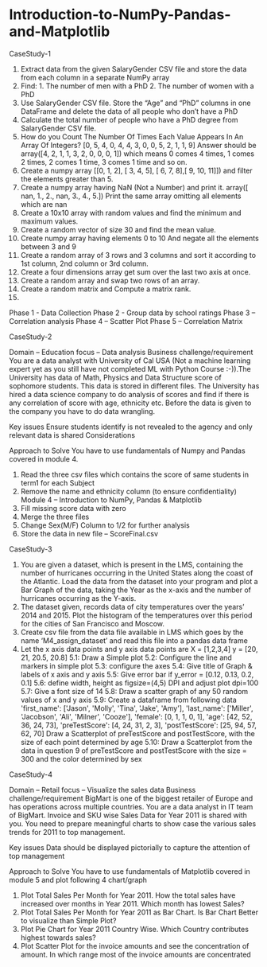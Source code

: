 # Introduction-to-NumPy-Pandas-and-Matplotlib

CaseStudy-1

1. Extract data from the given SalaryGender CSV file and store the data from each column in a separate NumPy array
2. Find: 1. The number of men with a PhD 2. The number of women with a PhD
3. Use SalaryGender CSV file. Store the “Age” and “PhD” columns in one DataFrame and delete the data of all people who don’t have a PhD
4. Calculate the total number of people who have a PhD degree from SalaryGender CSV file.
5. How do you Count The Number Of Times Each Value Appears In An Array Of Integers?
[0, 5, 4, 0, 4, 4, 3, 0, 0, 5, 2, 1, 1, 9]
Answer should be array([4, 2, 1, 1, 3, 2, 0, 0, 0, 1]) which means 0 comes 4 times, 1 comes 2 times, 2 comes 1 time, 3 comes 1 time and so on.
6. Create a numpy array [[0, 1, 2], [ 3, 4, 5], [ 6, 7, 8],[ 9, 10, 11]]) and filter the elements greater than 5.
7. Create a numpy array having NaN (Not a Number) and print it.
array([ nan, 1., 2., nan, 3., 4., 5.])
Print the same array omitting all elements which are nan
8. Create a 10x10 array with random values and find the minimum and maximum values.
9. Create a random vector of size 30 and find the mean value.
10. Create numpy array having elements 0 to 10 And negate all the elements between 3 and 9
11. Create a random array of 3 rows and 3 columns and sort it according to 1st column, 2nd column or 3rd column.
12. Create a four dimensions array get sum over the last two axis at once.
13. Create a random array and swap two rows of an array.
14. Create a random matrix and Compute a matrix rank.
15.
Phase 1 - Data Collection
Phase 2 - Group data by school ratings
Phase 3 – Correlation analysis
Phase 4 – Scatter Plot
Phase 5 – Correlation Matrix

CaseStudy-2

Domain – Education
focus – Data analysis
Business challenge/requirement
You are a data analyst with University of Cal USA (Not a machine learning expert yet as you still have not completed ML with Python Course :-)).The University has data of Math, Physics and Data Structure score of sophomore students. This data is stored in different files. The University has hired a data science company to do analysis of scores and find if there is any correlation of score with age, ethnicity etc. Before the data is given to the company you have to do data wrangling.

Key issues
Ensure students identify is not revealed to the agency and only relevant data is shared
Considerations

Approach to Solve
You have to use fundamentals of Numpy and Pandas covered in module 4.
1. Read the three csv files which contains the score of same students in term1 for each Subject
2. Remove the name and ethnicity column (to ensure confidentiality)
Module 4 – Introduction to NumPy, Pandas & Matplotlib
3. Fill missing score data with zero
4. Merge the three files
5. Change Sex(M/F) Column to 1/2 for further analysis
6. Store the data in new file – ScoreFinal.csv

CaseStudy-3

1. You are given a dataset, which is present in the LMS, containing the number of hurricanes occurring in the United States along the coast of the Atlantic. Load the data from the dataset into your program and plot a Bar Graph of the data, taking the Year as the x-axis and the number of hurricanes occurring as the Y-axis.
2. The dataset given, records data of city temperatures over the years’ 2014 and 2015. Plot the histogram of the temperatures over this period for the cities of San Francisco and Moscow.
3. Create csv file from the data file available in LMS which goes by the name ‘M4_assign_dataset’ and read this file into a pandas data frame
4. Let the x axis data points and y axis data points are
X = [1,2,3,4] y = [20, 21, 20.5, 20.8]
5.1: Draw a Simple plot
5.2: Configure the line and markers in simple plot
5.3: configure the axes
5.4: Give title of Graph & labels of x axis and y axis
5.5: Give error bar if y_error = [0.12, 0.13, 0.2, 0.1]
5.6: define width, height as figsize=(4,5) DPI and adjust plot dpi=100
5.7: Give a font size of 14
5.8: Draw a scatter graph of any 50 random values of x and y axis
5.9: Create a dataframe from following data
'first_name': ['Jason', 'Molly', 'Tina', 'Jake', 'Amy'],
'last_name': ['Miller', 'Jacobson', 'Ali', 'Milner', 'Cooze'],
'female': [0, 1, 1, 0, 1],
'age': [42, 52, 36, 24, 73],
'preTestScore': [4, 24, 31, 2, 3],
'postTestScore': [25, 94, 57, 62, 70]
Draw a Scatterplot of preTestScore and postTestScore, with the size of each point determined by age
5.10: Draw a Scatterplot from the data in question 9 of preTestScore and postTestScore with the size = 300 and the color determined by sex

CaseStudy-4

Domain – Retail
focus – Visualize the sales data
Business challenge/requirement
BigMart is one of the biggest retailer of Europe and has operations across multiple countries. You are a data analyst in IT team of BigMart. Invoice and SKU wise Sales Data for Year 2011 is shared with you. You need to prepare meaningful charts to show case the various sales trends for 2011 to top management.

Key issues
Data should be displayed pictorially to capture the attention of top management

Approach to Solve
You have to use fundamentals of Matplotlib covered in module 5 and plot following 4 chart/graph
1. Plot Total Sales Per Month for Year 2011. How the total sales have increased over months in Year 2011. Which month has lowest Sales?
2. Plot Total Sales Per Month for Year 2011 as Bar Chart. Is Bar Chart Better to visualize than Simple Plot?
3. Plot Pie Chart for Year 2011 Country Wise. Which Country contributes highest towards sales?
4. Plot Scatter Plot for the invoice amounts and see the concentration of amount. In which range most of the invoice amounts are concentrated
